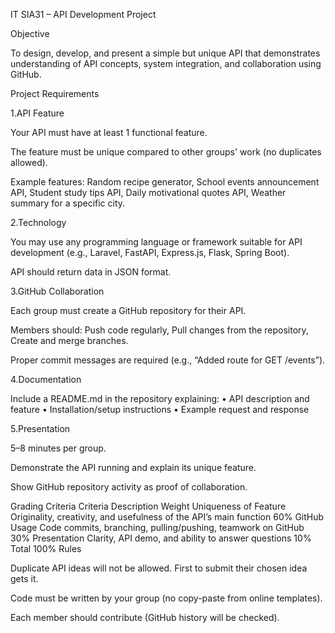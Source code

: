 IT SIA31 – API Development Project

Objective

To design, develop, and present a simple but unique API that demonstrates understanding of API concepts, system integration, and collaboration using GitHub.

Project Requirements

1.API Feature

Your API must have at least 1 functional feature.

The feature must be unique compared to other groups' work (no duplicates allowed).

Example features: Random recipe generator, School events announcement API, Student study tips API, Daily motivational quotes API, Weather summary for a specific city.

2.Technology

You may use any programming language or framework suitable for API development (e.g., Laravel, FastAPI, Express.js, Flask, Spring Boot).

API should return data in JSON format.

3.GitHub Collaboration

Each group must create a GitHub repository for their API.

Members should: Push code regularly, Pull changes from the repository, Create and merge branches.

Proper commit messages are required (e.g., “Added route for GET /events”).

4.Documentation

Include a README.md in the repository explaining:
• API description and feature
• Installation/setup instructions
• Example request and response

5.Presentation

5–8 minutes per group.

Demonstrate the API running and explain its unique feature.

Show GitHub repository activity as proof of collaboration.

Grading Criteria
Criteria	Description	Weight
Uniqueness of Feature	Originality, creativity, and usefulness of the API’s main function	60%
GitHub Usage	Code commits, branching, pulling/pushing, teamwork on GitHub	30%
Presentation	Clarity, API demo, and ability to answer questions	10%
Total		100%
Rules

Duplicate API ideas will not be allowed. First to submit their chosen idea gets it.

Code must be written by your group (no copy-paste from online templates).

Each member should contribute (GitHub history will be checked).
